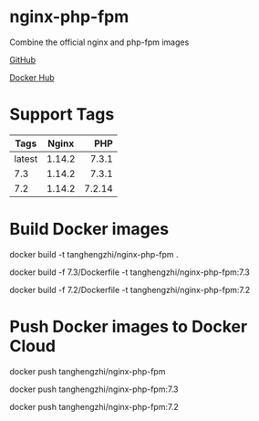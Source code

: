 # nginx-php-fpm

Combine the official nginx and php-fpm images

[GitHub](https://github.com/tanghengzhi/nginx-php-fpm)

[Docker Hub](https://hub.docker.com/r/tanghengzhi/nginx-php-fpm/)

# Support Tags

|  Tags   |  Nginx  |  PHP   |
|---------|:-------:|-------:|
| latest  | 1.14.2  | 7.3.1  |
| 7.3     | 1.14.2  | 7.3.1  |
| 7.2     | 1.14.2  | 7.2.14 |

# Build Docker images

docker build -t tanghengzhi/nginx-php-fpm .

docker build -f 7.3/Dockerfile -t tanghengzhi/nginx-php-fpm:7.3

docker build -f 7.2/Dockerfile -t tanghengzhi/nginx-php-fpm:7.2

# Push Docker images to Docker Cloud

docker push tanghengzhi/nginx-php-fpm

docker push tanghengzhi/nginx-php-fpm:7.3

docker push tanghengzhi/nginx-php-fpm:7.2
